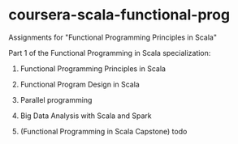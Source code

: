 # coursera-scala-functional-prog
Assignments for "Functional Programming Principles in Scala"

Part 1 of the Functional Programming in Scala specialization: 

1. Functional Programming Principles in Scala

2. Functional Program Design in Scala

3. Parallel programming

4. Big Data Analysis with Scala and Spark

5. (Functional Programming in Scala Capstone) todo
